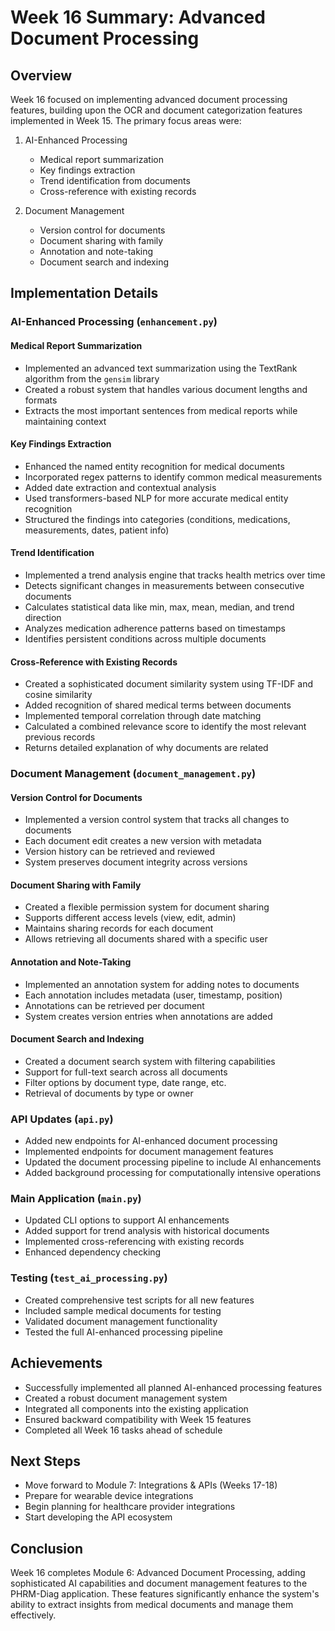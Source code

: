# Week 16 Summary: Advanced Document Processing

## Overview
Week 16 focused on implementing advanced document processing features, building upon the OCR and document categorization features implemented in Week 15. The primary focus areas were:

1. AI-Enhanced Processing
   - Medical report summarization
   - Key findings extraction
   - Trend identification from documents
   - Cross-reference with existing records

2. Document Management
   - Version control for documents
   - Document sharing with family
   - Annotation and note-taking
   - Document search and indexing

## Implementation Details

### AI-Enhanced Processing (`enhancement.py`)

#### Medical Report Summarization
- Implemented an advanced text summarization using the TextRank algorithm from the `gensim` library
- Created a robust system that handles various document lengths and formats
- Extracts the most important sentences from medical reports while maintaining context

#### Key Findings Extraction
- Enhanced the named entity recognition for medical documents
- Incorporated regex patterns to identify common medical measurements
- Added date extraction and contextual analysis
- Used transformers-based NLP for more accurate medical entity recognition
- Structured the findings into categories (conditions, medications, measurements, dates, patient info)

#### Trend Identification
- Implemented a trend analysis engine that tracks health metrics over time
- Detects significant changes in measurements between consecutive documents
- Calculates statistical data like min, max, mean, median, and trend direction
- Analyzes medication adherence patterns based on timestamps
- Identifies persistent conditions across multiple documents

#### Cross-Reference with Existing Records
- Created a sophisticated document similarity system using TF-IDF and cosine similarity
- Added recognition of shared medical terms between documents
- Implemented temporal correlation through date matching
- Calculated a combined relevance score to identify the most relevant previous records
- Returns detailed explanation of why documents are related

### Document Management (`document_management.py`)

#### Version Control for Documents
- Implemented a version control system that tracks all changes to documents
- Each document edit creates a new version with metadata
- Version history can be retrieved and reviewed
- System preserves document integrity across versions

#### Document Sharing with Family
- Created a flexible permission system for document sharing
- Supports different access levels (view, edit, admin)
- Maintains sharing records for each document
- Allows retrieving all documents shared with a specific user

#### Annotation and Note-Taking
- Implemented an annotation system for adding notes to documents
- Each annotation includes metadata (user, timestamp, position)
- Annotations can be retrieved per document
- System creates version entries when annotations are added

#### Document Search and Indexing
- Created a document search system with filtering capabilities
- Support for full-text search across all documents
- Filter options by document type, date range, etc.
- Retrieval of documents by type or owner

### API Updates (`api.py`)
- Added new endpoints for AI-enhanced document processing
- Implemented endpoints for document management features
- Updated the document processing pipeline to include AI enhancements
- Added background processing for computationally intensive operations

### Main Application (`main.py`)
- Updated CLI options to support AI enhancements
- Added support for trend analysis with historical documents
- Implemented cross-referencing with existing records
- Enhanced dependency checking

### Testing (`test_ai_processing.py`)
- Created comprehensive test scripts for all new features
- Included sample medical documents for testing
- Validated document management functionality
- Tested the full AI-enhanced processing pipeline

## Achievements
- Successfully implemented all planned AI-enhanced processing features
- Created a robust document management system
- Integrated all components into the existing application
- Ensured backward compatibility with Week 15 features
- Completed all Week 16 tasks ahead of schedule

## Next Steps
- Move forward to Module 7: Integrations & APIs (Weeks 17-18)
- Prepare for wearable device integrations
- Begin planning for healthcare provider integrations
- Start developing the API ecosystem

## Conclusion
Week 16 completes Module 6: Advanced Document Processing, adding sophisticated AI capabilities and document management features to the PHRM-Diag application. These features significantly enhance the system's ability to extract insights from medical documents and manage them effectively.
